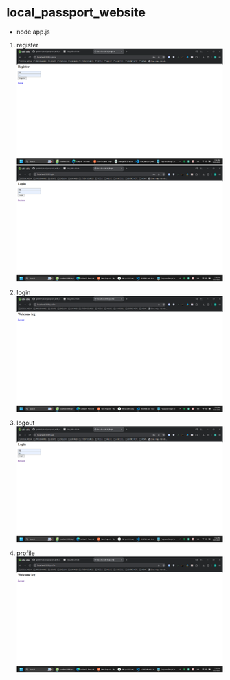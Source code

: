 # local_passport_website

- node app.js

1. register
![alt text](public/image/image.png)
![alt text](public/image/image-1.png)

2. login
![alt text](public/image/image-2.png)

3. logout
![alt text](public/image/image-3.png)

4. profile
![alt text](public/image/image-4.png)